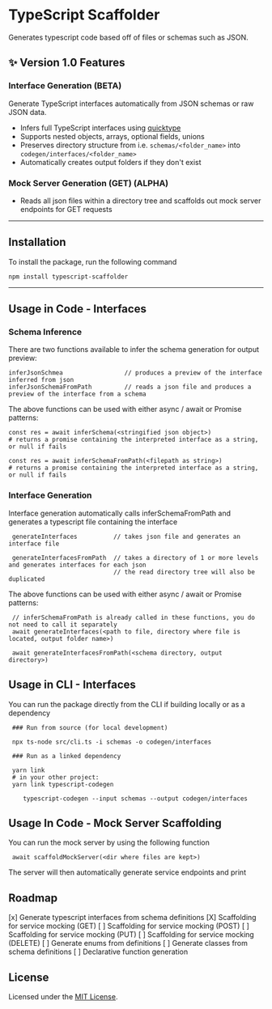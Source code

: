 # TypeScript Scaffolder

Generates typescript code based off of files or schemas such as JSON. 
## ✨ Version 1.0 Features

### Interface Generation (BETA)
Generate TypeScript interfaces automatically from JSON schemas or raw JSON data.

- Infers full TypeScript interfaces using [quicktype](https://github.com/quicktype/quicktype)
- Supports nested objects, arrays, optional fields, unions
- Preserves directory structure from i.e. `schemas/<folder_name>` into `codegen/interfaces/<folder_name>`
- Automatically creates output folders if they don't exist

### Mock Server Generation (GET) (ALPHA)
- Reads all json files within a directory tree and scaffolds out mock server endpoints for GET requests
---

## Installation
To install the package, run the following command
```
npm install typescript-scaffolder
```
---

## Usage in Code - Interfaces
### Schema Inference
There are two functions available to infer the schema generation for output preview:
```
inferJsonSchmea                 // produces a preview of the interface inferred from json
inferJsonSchemaFromPath         // reads a json file and produces a preview of the interface from a schema
```

The above functions can be used with either async / await or Promise patterns:
```
const res = await inferSchema(<stringified json object>)
# returns a promise containing the interpreted interface as a string, or null if fails

const res = await inferSchemaFromPath(<filepath as string>)
# returns a promise containing the interpreted interface as a string, or null if fails
```

### Interface Generation
Interface generation automatically calls inferSchemaFromPath and generates a typescript file containing the interface
```
 generateInterfaces          // takes json file and generates an interface file
 
 generateInterfacesFromPath  // takes a directory of 1 or more levels and generates interfaces for each json
                             // the read directory tree will also be duplicated
```
The above functions can be used with either async / await or Promise patterns:
```
 // inferSchemaFromPath is already called in these functions, you do not need to call it separately
 await generateInterfaces(<path to file, directory where file is located, output folder name>)

 await generateInterfacesFromPath(<schema directory, output directory>)
```

## Usage in CLI - Interfaces
You can run the package directly from the CLI if building locally or as a dependency
```
 ### Run from source (for local development)

 npx ts-node src/cli.ts -i schemas -o codegen/interfaces

 ### Run as a linked dependency

 yarn link
 # in your other project:
 yarn link typescript-codegen

    typescript-codegen --input schemas --output codegen/interfaces
```
## Usage In Code - Mock Server Scaffolding
You can run the mock server by using the following function
```
 await scaffoldMockServer(<dir where files are kept>)
```
The server will then automatically generate service endpoints and print


## Roadmap
[x] Generate typescript interfaces from schema definitions
[X] Scaffolding for service mocking (GET)
[ ] Scaffolding for service mocking (POST)
[ ] Scaffolding for service mocking (PUT)
[ ] Scaffolding for service mocking (DELETE)
[ ] Generate enums from definitions
[ ] Generate classes from schema definitions
[ ] Declarative function generation

## License
Licensed under the [MIT License](LICENSE).

